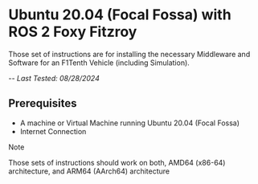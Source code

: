 # Ubuntu 20.04 (Focal Fossa) with ROS 2 Foxy Fitzroy

Those set of instructions are for installing the necessary Middleware and Software for an F1Tenth Vehicle (including Simulation).

-- *Last Tested: 08/28/2024*

## Prerequisites

- A machine or Virtual Machine running Ubuntu 20.04 (Focal Fossa)
- Internet Connection

> [!Note]
> Those sets of instructions should work on both, AMD64 (x86-64) architecture, and ARM64 (AArch64) architecture
